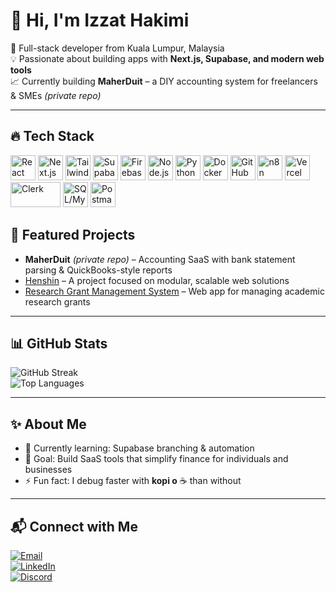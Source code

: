 # 👋 Hi, I'm Izzat Hakimi  

🚀 Full-stack developer from Kuala Lumpur, Malaysia  
💡 Passionate about building apps with **Next.js, Supabase, and modern web tools**  
📈 Currently building **MaherDuit** – a DIY accounting system for freelancers & SMEs *(private repo)*  

---

## 🔥 Tech Stack
<p align="left">
  <!-- Frontend -->
  <img src="https://cdn.jsdelivr.net/gh/devicons/devicon/icons/react/react-original.svg" width="40" height="40" alt="React"/>
  <img src="https://cdn.jsdelivr.net/gh/devicons/devicon/icons/nextjs/nextjs-original.svg" width="40" height="40" alt="Next.js"/>
  <img src="https://cdn.jsdelivr.net/gh/devicons/devicon/icons/tailwindcss/tailwindcss-original.svg" width="40" height="40" alt="Tailwind CSS"/>

  <!-- Backend -->
  <img src="https://cdn.jsdelivr.net/gh/devicons/devicon/icons/supabase/supabase-original.svg" width="40" height="40" alt="Supabase"/>
  <img src="https://cdn.jsdelivr.net/gh/devicons/devicon/icons/firebase/firebase-plain.svg" width="40" height="40" alt="Firebase"/>
  <img src="https://cdn.jsdelivr.net/gh/devicons/devicon/icons/nodejs/nodejs-original.svg" width="40" height="40" alt="Node.js"/>
  <img src="https://cdn.jsdelivr.net/gh/devicons/devicon/icons/python/python-original.svg" width="40" height="40" alt="Python"/>

  <!-- DevOps & Tools -->
  <img src="https://cdn.jsdelivr.net/gh/devicons/devicon/icons/docker/docker-original.svg" width="40" height="40" alt="Docker"/>
  <img src="https://cdn.jsdelivr.net/gh/devicons/devicon/icons/github/github-original.svg" width="40" height="40" alt="GitHub"/>
  <img src="https://upload.wikimedia.org/wikipedia/commons/0/0a/N8n-logo-new.svg" width="40" height="40" alt="n8n"/>
  <img src="https://cdn.jsdelivr.net/gh/devicons/devicon/icons/vercel/vercel-original.svg" width="40" height="40" alt="Vercel"/>

  <!-- Other -->
  <img src="https://clerk.com/v2/downloads/primary-full.svg" width="80" height="40" alt="Clerk" />
  <img src="https://cdn.jsdelivr.net/gh/devicons/devicon/icons/mysql/mysql-original.svg" width="40" height="40" alt="SQL/MySQL"/>
  <img src="https://cdn.jsdelivr.net/gh/devicons/devicon/icons/postman/postman-original.svg" width="40" height="40" alt="Postman/APIs"/>
</p>


## 📌 Featured Projects
- **MaherDuit** *(private repo)* – Accounting SaaS with bank statement parsing & QuickBooks-style reports  
- [Henshin](https://github.com/izzathakimi/henshin) – A project focused on modular, scalable web solutions  
- [Research Grant Management System](https://github.com/izzathakimi/Research-Grant-Management-System) – Web app for managing academic research grants  

---

## 📊 GitHub Stats
![GitHub Streak](https://streak-stats.demolab.com?user=izzathakimi&theme=tokyonight)  
![Top Languages](https://github-readme-stats.vercel.app/api/top-langs/?username=izzathakimi&layout=compact&theme=tokyonight)  

---

## ✨ About Me
- 🌱 Currently learning: Supabase branching & automation  
- 🎯 Goal: Build SaaS tools that simplify finance for individuals and businesses  
- ⚡ Fun fact: I debug faster with **kopi o** ☕ than without  

---

## 📬 Connect with Me
[![Email](https://img.shields.io/badge/Email-D14836?style=for-the-badge&logo=gmail&logoColor=white)](mailto:izzathakimi0204@gmail.com)  
[![LinkedIn](https://img.shields.io/badge/LinkedIn-blue?style=for-the-badge&logo=linkedin&logoColor=white)](https://www.linkedin.com/in/izzathakimima)  
[![Discord](https://img.shields.io/badge/Discord-%237289DA.svg?style=for-the-badge&logo=discord&logoColor=white)](https://discordapp.com/users/adollanicku)  
